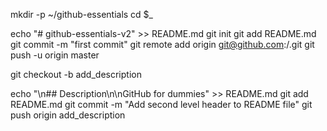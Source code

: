 mkdir -p ~/github-essentials
cd $_

echo "# github-essentials-v2" >> README.md
git init
git add README.md
git commit -m "first commit"
git remote add origin git@github.com:<username>/<repository>.git
git push -u origin master

git checkout -b add_description

echo "\n## Description\n\nGitHub for dummies" >> README.md
git add README.md
git commit -m "Add second level header to README file"
git push origin add_description
